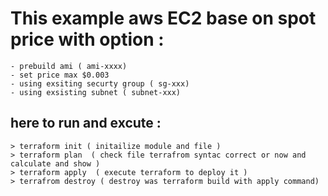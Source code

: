 # This example aws EC2 base on spot price with option : 
```
- prebuild ami ( ami-xxxx)
- set price max $0.003
- using exsiting securty group ( sg-xxx)
- using exsisting subnet ( subnet-xxx)
```
## here to run and excute : 
```
> terraform init ( initailize module and file )
> terraform plan  ( check file terrafrom syntac correct or now and calculate and show )
> terraform apply  ( execute terraform to deploy it )
> terrafrom destroy ( destroy was terraform build with apply command)
````
